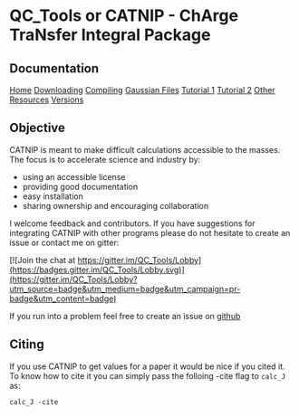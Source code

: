 # QC_Tools or CATNIP - ChArge TraNsfer Integral Package

## Documentation

[Home](https://github.com/JoshuaSBrown/QC_Tools/wiki/1.-Home)
[Downloading](https://github.com/JoshuaSBrown/QC_Tools/wiki/2.-Downloading)
[Compiling](https://github.com/JoshuaSBrown/QC_Tools/wiki/3.-Compiling)
[Gaussian Files](https://github.com/JoshuaSBrown/QC_Tools/wiki/4.-Gaussian-Files)
[Tutorial 1](https://github.com/JoshuaSBrown/QC_Tools/wiki/5.-Tutorial-1)
[Tutorial 2](https://github.com/JoshuaSBrown/QC_Tools/wiki/6.-Tutorial-2)
[Other Resources](https://github.com/JoshuaSBrown/QC_Tools/wiki/7.-Other-Resources)
[Versions](https://github.com/JoshuaSBrown/QC_Tools/wiki/8.-Versions)

## Objective

CATNIP is meant to make difficult calculations accessible to the masses. The focus is to accelerate science and industry by:
 * using an accessible license
 * providing good documentation
 * easy installation
 * sharing ownership and encouraging collaboration
 
I welcome feedback and contributors. If you have suggestions for integrating CATNIP with other programs please do not hesitate to create an issue or contact me on gitter:

[![Join the chat at https://gitter.im/QC_Tools/Lobby](https://badges.gitter.im/QC_Tools/Lobby.svg)](https://gitter.im/QC_Tools/Lobby?utm_source=badge&utm_medium=badge&utm_campaign=pr-badge&utm_content=badge)

If you run into a problem feel free to create an issue on [github](https://github.com/JoshuaSBrown/QC_Tools/issues)

## Citing

If you use CATNIP to get values for a paper it would be nice if you cited it. To know how to cite it you can simply pass the folloing -cite flag to `calc_J` as:

```calc_J -cite```
